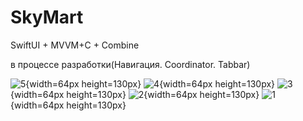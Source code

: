 # SkyMart

SwiftUI + MVVM+C + Combine

в процессе разработки(Навигация. Coordinator. Tabbar)

![5](https://github.com/NastasiaIOSdev/SkyMart/assets/48592495/5ac4ce46-80eb-4a4f-a422-43268e345447){width=64px height=130px}
![4](https://github.com/NastasiaIOSdev/SkyMart/assets/48592495/4c05bd62-3870-4d3c-94db-bab6eb034e3f){width=64px height=130px}
![3](https://github.com/NastasiaIOSdev/SkyMart/assets/48592495/c012d891-2709-4425-bf0b-a2b9ed281f90){width=64px height=130px}
![2](https://github.com/NastasiaIOSdev/SkyMart/assets/48592495/c37c2f9b-c911-4475-926d-5dd93e69ac6c){width=64px height=130px}
![1](https://github.com/NastasiaIOSdev/SkyMart/assets/48592495/a6021bf1-025a-43a8-bca3-a442a5ba98c0){width=64px height=130px}
